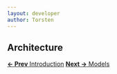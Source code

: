 ```yaml
---
layout: developer
author: Torsten
---
```


## Architecture


[**<- Prev** Introduction](01_index.html)    [**Next ->** Models](03_models.html)


